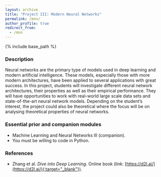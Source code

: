 ```yaml
---
layout: archive
title: "Project III: Modern Neural Networks"
permalink: /mnn/
author_profile: true
redirect_from:
  - /mnn
---
```


{% include base_path %}

### Description

Neural networks are the primary type of models used in deep learning and modern artificial intelligence. These models, especially those with more modern architectures, have been applied to several applications with great success. In this project, students will investigate different neural network architectures, their properties as well as their empirical performance. They will have opportunities to work with real-world large scale data sets and state-of-the-art neural network models. Depending on the student’s interest, the project could also be theoretical where the focus will be on analysing theoretical properties of neural networks.

### Essential prior and companion modules

- Machine Learning and Neural Networks III (companion).
- You must be willing to code in Python.

### References

- Zhang et al. *Dive into Deep Learning*. Online book (link: [https://d2l.ai/](https://d2l.ai/){:target="_blank"}).
